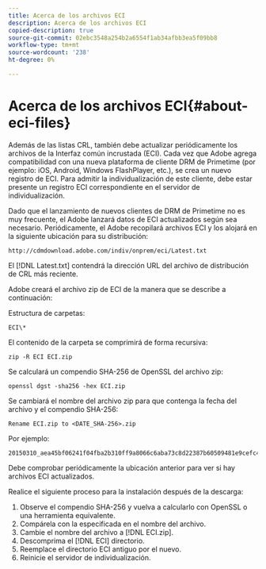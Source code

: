 ```yaml
---
title: Acerca de los archivos ECI
description: Acerca de los archivos ECI
copied-description: true
source-git-commit: 02ebc3548a254b2a6554f1ab34afbb3ea5f09bb8
workflow-type: tm+mt
source-wordcount: '238'
ht-degree: 0%

---
```


# Acerca de los archivos ECI{#about-eci-files}

Además de las listas CRL, también debe actualizar periódicamente los archivos de la Interfaz común incrustada (ECI). Cada vez que Adobe agrega compatibilidad con una nueva plataforma de cliente DRM de Primetime (por ejemplo: iOS, Android, Windows FlashPlayer, etc.), se crea un nuevo registro de ECI. Para admitir la individualización de este cliente, debe estar presente un registro ECI correspondiente en el servidor de individualización.

Dado que el lanzamiento de nuevos clientes de DRM de Primetime no es muy frecuente, el Adobe lanzará datos de ECI actualizados según sea necesario. Periódicamente, el Adobe recopilará archivos ECI y los alojará en la siguiente ubicación para su distribución:

```
http://cdmdownload.adobe.com/indiv/onprem/eci/Latest.txt
```

El [!DNL Latest.txt] contendrá la dirección URL del archivo de distribución de CRL más reciente.

Adobe creará el archivo zip de ECI de la manera que se describe a continuación:

Estructura de carpetas:

```
ECI\*
```

El contenido de la carpeta se comprimirá de forma recursiva:

```
zip -R ECI ECI.zip
```

Se calculará un compendio SHA-256 de OpenSSL del archivo zip:

```
openssl dgst -sha256 -hex ECI.zip
```

Se cambiará el nombre del archivo zip para que contenga la fecha del archivo y el compendio SHA-256:

```
Rename ECI.zip to <DATE_SHA-256>.zip
```

Por ejemplo:

```
20150310_aea45bf06241f04fba2b310ff9a8066c6aba73c8d22387b60509481e9cefc43e.zip
```

Debe comprobar periódicamente la ubicación anterior para ver si hay archivos ECI actualizados.

Realice el siguiente proceso para la instalación después de la descarga:

1. Observe el compendio SHA-256 y vuelva a calcularlo con OpenSSL o una herramienta equivalente.
1. Compárela con la especificada en el nombre del archivo.
1. Cambie el nombre del archivo a [!DNL ECI.zip].
1. Descomprima el [!DNL ECI] directorio.
1. Reemplace el directorio ECI antiguo por el nuevo.
1. Reinicie el servidor de individualización.
